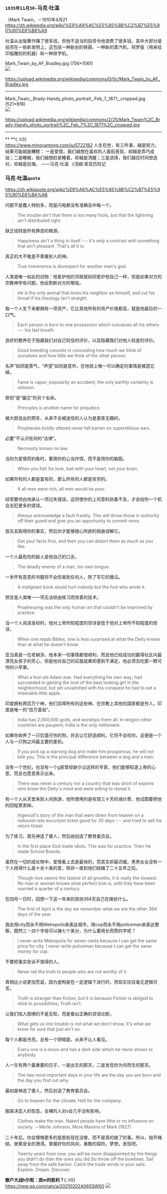 ### `1835年11月30-`马克·吐温
（Mark Twain，－1910年4月21
https://zh.wikipedia.org/wiki/%E9%A9%AC%E5%85%8B%C2%B7%E5%90%90%E6%B8%A9

吐温从出版著作赚了很多钱，但他不适当的投资令他浪费了很多钱，其中大部分是投资在一些新发明上。这包括一种新创的铁箍、一种新的蒸汽机、珂罗版（用来给印版雕刻的机器）和一种排字机。

Mark_Twain_by_AF_Bradley.jpg (756×1061)<br>
<img src="https://slack-imgs.com/?url=https://upload.wikimedia.org/wikipedia/commons/0/0c/Mark_Twain_by_AF_Bradley.jpg"><br>
<a href="https://upload.wikimedia.org/wikipedia/commons/0/0c/Mark_Twain_by_AF_Bradley.jpg">
<br>https://upload.wikimedia.org/wikipedia/commons/0/0c/Mark_Twain_by_AF_Bradley.jpg</a><hr/>

Mark_Twain,_Brady-Handy_photo_portrait,_Feb_7,_1871,_cropped.jpg (521×818)<br>
<img src="https://slack-imgs.com/?url=https://upload.wikimedia.org/wikipedia/commons/2/25/Mark_Twain%2C_Brady-Handy_photo_portrait%2C_Feb_7%2C_1871%2C_cropped.jpg"><br>
<a href="https://upload.wikimedia.org/wikipedia/commons/2/25/Mark_Twain%2C_Brady-Handy_photo_portrait%2C_Feb_7%2C_1871%2C_cropped.jpg">
<br>https://upload.wikimedia.org/wikipedia/commons/2/25/Mark_Twain%2C_Brady-Handy_photo_portrait%2C_Feb_7%2C_1871%2C_cropped.jpg</a><hr/>

** **{:.h3}<br>
<https://www.mingyantong.com/ju/5722182>
人生在世，有三件事，越是努力，结果可能越是糟糕： 一是爱情，我们越想在喜欢的人面前表现，却越是弄巧成拙；二是睡眠，我们越想赶紧睡着，却越是清醒；三是选择，我们越花时间想选对，却越是后悔。
——马克·吐温 《汤姆·索亚历险记

### 马克·吐温`quote`
<https://zh.wikiquote.org/wiki/%E9%A6%AC%E5%85%8B%C2%B7%E5%90%90%E6%BA%AB>

问题不是蠢人特别多，而是闪电都没有准确击中每一个。
>The trouble ain't that there is too many fools, but that the lightning ain't distributed right.

缺乏钱财是所有罪恶的根源。
>Happiness ain't a thing in itself --- it's only a contrast with something that ain't pleasant. That's all it is.

真正的大不敬是不尊重别人的神。
>True irreverence is disrespect for another man's god.

人类是唯一如此的动物：他爱护他的邻居就如同爱护他自己一样，但是如果对方的宗教神学有问题，他会割断对方的喉咙。
>He is the only animal that loves his neighbor as himself, and cut his throat if his theology isn't straight.

每一个人生下来都拥有一项资产，它比其他所有的资产价值都高，就是他最后的一口气。
>Each person is born to one possession which outvalues all his others --- his last breath.

良好的教养在于隐藏我们对自己较佳的评价，以及隐藏我们对他人较差的评价。
>Good breeding consists in concealing how much we think of ourselves and how little we think of the other person.

名声”如同是蒸气，“声望”如同是意外，在地球上唯一可以确定的事情是被遗忘掉。
>Fame is vapor; popularity an accident; the only earthly certainty is oblivion.

原则”是“偏见”的另个名称。
>Principles is another name for prejudice.

被大胆说出的预言，从来不会被迷信的人认为是愚笨无趣的。
>Prophecies boldly uttered never fall barren on superstitious ears.

必要”不认识任何的“法律”。
>Necessity knows no law.

当你为爱情而钓鱼时，要用你的心当作饵，而不是用你的脑筋。
>When you fish for love, bait with your heart, not your brain.

如果所有的人都是富有的，那么所有的人都是贫穷的。
>If all men were rich, all men would be poor.

经常要坦白地承认一项过失错误，这将使你的上司意料防备不及，才会给你一个机会去犯更多的错误。
>Always acknowledge a fault frankly. This will throw those in authority off their guard and give you an opportunity to commit more.

首先去取得你的事实，然后你才能够随心所欲的扭曲误解它。
>Get your facts first, and then you can distort them as much as you like.

一个人最危险的敌人是他自己的口舌。
>The deadly enemy of a man, his own tongue.

一本怀有恶意的书籍将不会伤害到任何人，除了写它的傻瓜。
>A malignant book would hurt nobody but the fool who wrote it.

预言是人类唯一一项无法经由练习而改善的技术。
>Prophesying was the only human art that couldn't be improved by practice.

当一个人阅读圣经时，他对上帝所知程度的惊讶是低于他对上帝所不知程度的惊讶。
>When one reads Bibles, one is less surprised at what the Deity knows than at what he doesn't know.

亚当真是一位老糊涂，他本来一切事情都很顺利，而且他已经成功的赢得社区内最漂亮女孩子的芳心，但是他对自己的征服成果却感到不满足，他必须去吃那一颗可怜的小苹果。
>What a fool old Adam was. Had everything his own way; had succeeded in gaining the love of the best looking girl in the neighborhood, but yet unsatisfied with his conquest he had to eat a miserable little apple.

印度拥有两百万个神，他们崇拜所有的这些神。在宗教上其他的国家都是穷人，印度是唯一的“百万富翁”。
>India has 2,000,000 gods, and worships them all. In religion other countries are paupers; India is the only millionaire.

如果你收养了一只饥饿可怜的狗，并且让它舒适顺利，它将不会咬你，这便是一个人与一只狗之间最主要的差别。
>If you pick up a starving dog and make him prosperous, he will not bite you. This is the principal difference between a dog and a man.

没有一个世纪，也没有一个g家曾经缺少过这样的专家，他们能够知道上帝的心思，而且也愿意表示出来。
>There was never a century nor a country that was short of experts who knew the Deity's mind and were willing to reveal it.

有一个人从天堂来到人间旅游，他所使用的是有效三十天的减价票，他试图要把他的回程票卖掉。
>Ingersoll's story of the man that went down from heaven on a reduced-rate excursion ticket good for 30 days --- and tried to sell his return ticket.

为了练习，首先神造了傻人，然后祂创造了教育委员会。
>In the first place God made idiots. This was for practice. Then He made School Boards.

虽然在一切的成长物中，爱情看上去是最快的，究其实却最迟缓。男男女女没有一个人晓得什么是十全十美的爱，除非一直到他们结婚了二十五年之后。
>Though love seems the fastest of all growths, it is really the slowest. No man or woman knows what perfect love is, until they have been married a quarter of a century.

在四月一日时，回想一下这一年来的其他364天自己在做些什么。
>The first of April is the day we remember what we are the other 364 days of the year.

我会用city而永不用Metropolis来表达城市，用cop而永不用policeman来表达警察，既然三丶四个字母可以赚七个美分，为什么要用长而赘的字呢？
>I never write Metropolis for seven cents because I can get the same price for city. I never write policeman because I can get the same money for cop.

不要把事实告诉不值得的人。
>Never tell the truth to people who are not worthy of it.

真相比小说更加荒诞，因为虚构是在一定逻辑下进行的，而现实往往毫无逻辑可言。
>Truth is stranger than fiction, but it is because Fiction is obliged to stick to possibilities; Truth isn’t.

让我们陷入困境的不是无知，而是看似正确的谬误论断。
>What gets us into trouble is not what we don't know. It's what we know for sure that just ain't so.

每个人都是月亮，总有一个阴暗面，从来不让人看见。
>Every one is a moon and has a dark side which he never shows to anybody.

人一生有两个最重要的日子，一是出生的那天，二是发现你为何而生的那天。
>The two most important days in your life are the day you are born and the day you find out why.

最初是神造了傻人，然后创造了教育委员会。
>Go to heaven for the climate, Hell for the company.

服装决定人的型态，全裸的人对s会几乎没有影响。
>Clothes make the man. Naked people have little or no influence on society.
－Merle Johnson, More Maxims of Mark (1927)

二十年后，你会懊悔更多的是那些现在没做，而不是真的做了的事。所以，抛开绳结，驶离安全的港湾。掌握好你的风向，勇敢的探险，梦想，发现吧。
>Twenty years from now, you will be more disappointed by the things you didn’t do than the ones you did.So throw off the bowlines. Sail away from the safe harbor. Catch the trade winds in your sails. Explore. Dream. Discover.

**散户大战h尔街：庶m的胜利？**{:.h5}<br>
https://new.qq.com/rain/a/20210202A06SSW00
![](http://inews.gtimg.com/newsapp_bt/0/13122617250/1000)
